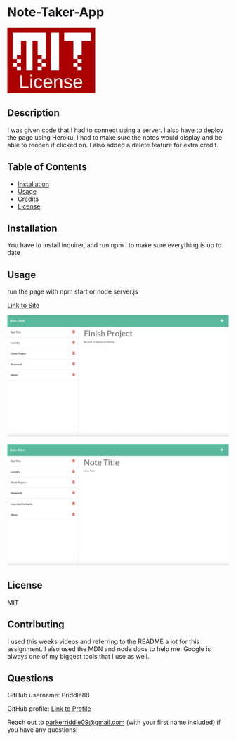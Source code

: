 # Note-Taker-App

<img src="./images/MIT-License.png" alt="License Image" width="200"/>

## Description

I was given code that I had to connect using a server. I also have to deploy the page using Heroku. I had to make sure the notes would display and be able to reopen if clicked on. I also added a delete feature for extra credit.

## Table of Contents

- [Installation](#installation)
- [Usage](#usage)
- [Credits](#credits)
- [License](#license)

## Installation

You have to install inquirer, and run npm i to make sure everything is up to date

## Usage

run the page with npm start or node server.js

[Link to Site](https://priddle88.github.io/Note-Taker-App/public/index.html)

![Screenshot of site](./images/screenshot-1.png)

![Screenshot of site](./images/screenshot-2.png)

## License

MIT

## Contributing

I used this weeks videos and referring to the README a lot for this assignment. I also used the MDN and node docs to help me. Google is always one of my biggest tools that I use as well.

## Questions

GitHub username: Priddle88

GitHub profile: [Link to Profile](https://github.com/Priddle88)

Reach out to parkerriddle09@gmail.com (with your first name included) if you have any questions!
